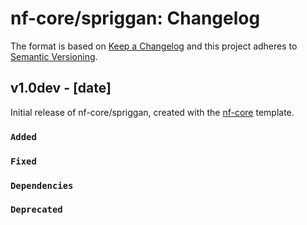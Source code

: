# nf-core/spriggan: Changelog

The format is based on [Keep a Changelog](https://keepachangelog.com/en/1.0.0/)
and this project adheres to [Semantic Versioning](https://semver.org/spec/v2.0.0.html).

## v1.0dev - [date]

Initial release of nf-core/spriggan, created with the [nf-core](https://nf-co.re/) template.

### `Added`

### `Fixed`

### `Dependencies`

### `Deprecated`
